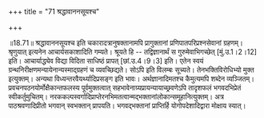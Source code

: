 +++
title = "71 श्रद्धावाननसूयश्च"

+++
  
  
॥18.71॥ श्रद्धावाननसूयश्च इति चकारादत्रानुषक्तानामपि प्रागुक्तानां
प्रणिपातपरिप्रश्नसेवानां ग्रहणम्। श्रृणुयात् इत्यनेन आचार्यसकाशादिति
गम्यते। श्रूयते हि -- तद्विज्ञानार्थं स गुरुमेवाभिगच्छेत्
\[मुं.उ.1।2।12\] इति। आचार्याद्ध्येव विद्या विदिता साधिष्ठं प्रापत्
\[छां.उ.4।9।3\] इति। एतेन स्वयं ग्रन्थनिरीक्षणमन्यायेनान्यस्माद्ग्रहणं च
व्यवच्छिद्यते। सोऽपि इति विलम्बः सूच्यते। तेनभक्तिविरोधिभ्यो मुक्त
इत्युक्तम्। अन्यथा विध्यन्तरवैयर्थ्यादिप्रसङ्ग इति भावः।
अर्थज्ञानादिमतश्च कैमुत्यमपि शब्देन व्यञ्जितम्।
प्रवचनपठनयोर्मोक्षैकान्तफलस्य पूर्वमुक्तत्वात्
सहभावेनाग्र्यप्रायन्यायाच्छ्रवणेऽपि तादृशफलं भगवदभिप्रेतं
स्वीकर्तुमुचितम्।
नरककल्पस्वर्गादिप्राप्तेरनभिमतत्वान्मद्भक्तानांलोकान्समूहानित्युक्तम्।
अत्र पाठश्रवणादिप्रीतो भगवान् स्वभक्तान् प्रापयति। भगवद्भक्तानां
प्राप्तिर्हि योगोपदेशादिद्वारा मोक्षाय स्यात्।  
  
